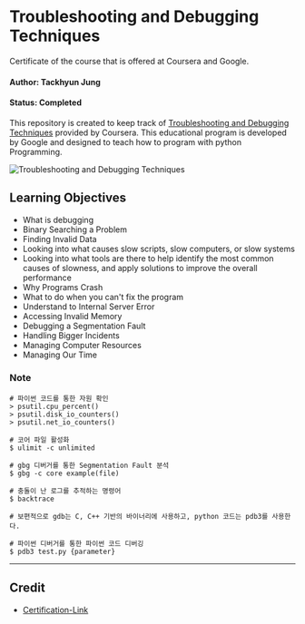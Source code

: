 # Troubleshooting and Debugging Techniques

Certificate of the course that is offered at Coursera and Google.

#### Author: Tackhyun Jung

#### Status: Completed

This repository is created to keep track of [Troubleshooting and Debugging Techniques](https://www.coursera.org/learn/troubleshooting-debugging-techniques) provided by Coursera. This educational program is developed by Google and designed to teach how to program with python Programming.

![Troubleshooting and Debugging Techniques](https://user-images.githubusercontent.com/41291493/108815750-539bf100-75f8-11eb-981b-1533fcacd678.png)

## Learning Objectives
* What is debugging
* Binary Searching a Problem
* Finding Invalid Data
* Looking into what causes slow scripts, slow computers, or slow systems
* Looking into what tools are there to help identify the most common causes of slowness, and apply solutions to improve the overall performance
* Why Programs Crash
* What to do when you can't fix the program
* Understand to Internal Server Error
* Accessing Invalid Memory
* Debugging a Segmentation Fault
* Handling Bigger Incidents
* Managing Computer Resources
* Managing Our Time

### Note

```
# 파이썬 코드를 통한 자원 확인
> psutil.cpu_percent()
> psutil.disk_io_counters()
> psutil.net_io_counters()

# 코어 파일 활성화
$ ulimit -c unlimited

# gbg 디버거를 통한 Segmentation Fault 분석
$ gbg -c core example(file)

# 충돌이 난 로그를 추적하는 명령어
$ backtrace 

# 보편적으로 gdb는 C, C++ 기반의 바이너리에 사용하고, python 코드는 pdb3를 사용한다.

# 파이썬 디버거를 통한 파이썬 코드 디버깅
$ pdb3 test.py {parameter}
```

---

## Credit

* [Certification-Link](https://www.coursera.org/account/accomplishments/verify/9WHT5JRXEAD9)
